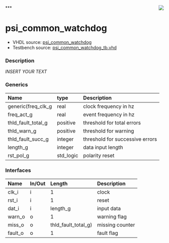 <img align="right" src="../doc/psi_logo.png">
***

# psi_common_watchdog
 - VHDL source: [psi_common_watchdog](C:/Users/stef_b/git/GFA/Libraries/Firmware/VHDL/psi_common/hdl/psi_common_watchdog.vhd)
 - Testbench source: [psi_common_watchdog_tb.vhd](../testbench/psi_common_watchdog_tb/psi_common_watchdog_tb.vhd)

### Description
*INSERT YOUR TEXT*

### Generics
| Name               | type      | Description                     |
|:-------------------|:----------|:--------------------------------|
| generic(freq_clk_g | real      | clock frequency in hz           |
| freq_act_g         | real      | event frequency in hz           |
| thld_fault_total_g | positive  | threshold for total errors      |
| thld_warn_g        | positive  | threshold for warning           |
| thld_fault_succ_g  | integer   | threshold for successive errors |
| length_g           | integer   | data input length               |
| rst_pol_g          | std_logic | polarity reset                  |

### Interfaces
| Name    | In/Out   | Length              | Description     |
|:--------|:---------|:--------------------|:----------------|
| clk_i   | i        | 1                   | clock           |
| rst_i   | i        | 1                   | reset           |
| dat_i   | i        | length_g            | input data      |
| warn_o  | o        | 1                   | warning flag    |
| miss_o  | o        | thld_fault_total_g) | missing counter |
| fault_o | o        | 1                   | fault flag      |